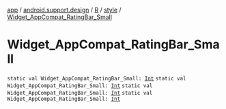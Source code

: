 [app](../../../index.md) / [android.support.design](../../index.md) / [R](../index.md) / [style](index.md) / [Widget_AppCompat_RatingBar_Small](.)

# Widget_AppCompat_RatingBar_Small

`static val Widget_AppCompat_RatingBar_Small: `[`Int`](https://kotlinlang.org/api/latest/jvm/stdlib/kotlin/-int/index.html)
`static val Widget_AppCompat_RatingBar_Small: `[`Int`](https://kotlinlang.org/api/latest/jvm/stdlib/kotlin/-int/index.html)
`static val Widget_AppCompat_RatingBar_Small: `[`Int`](https://kotlinlang.org/api/latest/jvm/stdlib/kotlin/-int/index.html)
`static val Widget_AppCompat_RatingBar_Small: `[`Int`](https://kotlinlang.org/api/latest/jvm/stdlib/kotlin/-int/index.html)